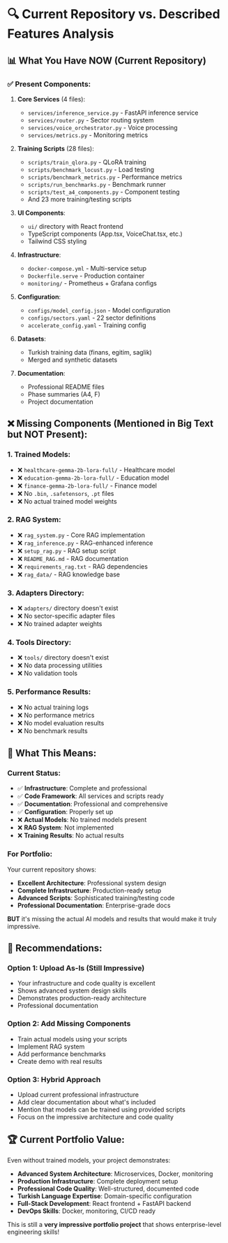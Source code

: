 # 🔍 Current Repository vs. Described Features Analysis

## 📊 What You Have NOW (Current Repository)

### ✅ **Present Components:**
1. **Core Services** (4 files):
   - `services/inference_service.py` - FastAPI inference service
   - `services/router.py` - Sector routing system
   - `services/voice_orchestrator.py` - Voice processing
   - `services/metrics.py` - Monitoring metrics

2. **Training Scripts** (28 files):
   - `scripts/train_qlora.py` - QLoRA training
   - `scripts/benchmark_locust.py` - Load testing
   - `scripts/benchmark_metrics.py` - Performance metrics
   - `scripts/run_benchmarks.py` - Benchmark runner
   - `scripts/test_a4_components.py` - Component testing
   - And 23 more training/testing scripts

3. **UI Components**:
   - `ui/` directory with React frontend
   - TypeScript components (App.tsx, VoiceChat.tsx, etc.)
   - Tailwind CSS styling

4. **Infrastructure**:
   - `docker-compose.yml` - Multi-service setup
   - `Dockerfile.serve` - Production container
   - `monitoring/` - Prometheus + Grafana configs

5. **Configuration**:
   - `configs/model_config.json` - Model configuration
   - `configs/sectors.yaml` - 22 sector definitions
   - `accelerate_config.yaml` - Training config

6. **Datasets**:
   - Turkish training data (finans, egitim, saglik)
   - Merged and synthetic datasets

7. **Documentation**:
   - Professional README files
   - Phase summaries (A4, F)
   - Project documentation

## ❌ **Missing Components (Mentioned in Big Text but NOT Present):**

### 1. **Trained Models**:
   - ❌ `healthcare-gemma-2b-lora-full/` - Healthcare model
   - ❌ `education-gemma-2b-lora-full/` - Education model  
   - ❌ `finance-gemma-2b-lora-full/` - Finance model
   - ❌ No `.bin`, `.safetensors`, `.pt` files
   - ❌ No actual trained model weights

### 2. **RAG System**:
   - ❌ `rag_system.py` - Core RAG implementation
   - ❌ `rag_inference.py` - RAG-enhanced inference
   - ❌ `setup_rag.py` - RAG setup script
   - ❌ `README_RAG.md` - RAG documentation
   - ❌ `requirements_rag.txt` - RAG dependencies
   - ❌ `rag_data/` - RAG knowledge base

### 3. **Adapters Directory**:
   - ❌ `adapters/` directory doesn't exist
   - ❌ No sector-specific adapter files
   - ❌ No trained adapter weights

### 4. **Tools Directory**:
   - ❌ `tools/` directory doesn't exist
   - ❌ No data processing utilities
   - ❌ No validation tools

### 5. **Performance Results**:
   - ❌ No actual training logs
   - ❌ No performance metrics
   - ❌ No model evaluation results
   - ❌ No benchmark results

## 🎯 **What This Means:**

### **Current Status:**
- ✅ **Infrastructure**: Complete and professional
- ✅ **Code Framework**: All services and scripts ready
- ✅ **Documentation**: Professional and comprehensive
- ✅ **Configuration**: Properly set up
- ❌ **Actual Models**: No trained models present
- ❌ **RAG System**: Not implemented
- ❌ **Training Results**: No actual results

### **For Portfolio:**
Your current repository shows:
- **Excellent Architecture**: Professional system design
- **Complete Infrastructure**: Production-ready setup
- **Advanced Scripts**: Sophisticated training/testing code
- **Professional Documentation**: Enterprise-grade docs

**BUT** it's missing the actual AI models and results that would make it truly impressive.

## 🚀 **Recommendations:**

### **Option 1: Upload As-Is (Still Impressive)**
- Your infrastructure and code quality is excellent
- Shows advanced system design skills
- Demonstrates production-ready architecture
- Professional documentation

### **Option 2: Add Missing Components**
- Train actual models using your scripts
- Implement RAG system
- Add performance benchmarks
- Create demo with real results

### **Option 3: Hybrid Approach**
- Upload current professional infrastructure
- Add clear documentation about what's included
- Mention that models can be trained using provided scripts
- Focus on the impressive architecture and code quality

## 🏆 **Current Portfolio Value:**

Even without trained models, your project demonstrates:
- **Advanced System Architecture**: Microservices, Docker, monitoring
- **Production Infrastructure**: Complete deployment setup
- **Professional Code Quality**: Well-structured, documented code
- **Turkish Language Expertise**: Domain-specific configuration
- **Full-Stack Development**: React frontend + FastAPI backend
- **DevOps Skills**: Docker, monitoring, CI/CD ready

This is still a **very impressive portfolio project** that shows enterprise-level engineering skills!
